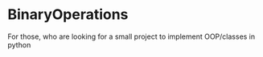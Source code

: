 # BinaryOperations
For those, who are looking for a small project to implement OOP/classes in python
